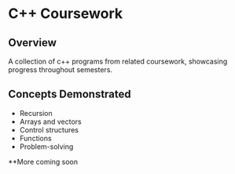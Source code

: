 # C++ Coursework

## Overview
A collection of c++ programs from related coursework, showcasing progress throughout semesters. 


## Concepts Demonstrated
- Recursion
- Arrays and vectors
- Control structures
- Functions
- Problem-solving

**More coming soon
